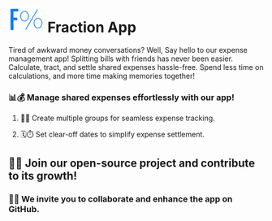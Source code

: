 # <img src="./logo/fraction_app_logox400x300.png" height='50' width='70'/> Fraction App

Tired of awkward money conversations? Well, Say hello to our expense management app! Splitting bills with friends has never been easier. Calculate, tract, and settle shared expenses hassle-free. Spend less time on calculations, and more time making memories together!

### 📊💰 Manage shared expenses effortlessly with our app!

1. 🔄👥 Create multiple groups for seamless expense tracking.

2. 🗓️⏱️ Set clear-off dates to simplify expense settlement.

## 🚀🌟 Join our open-source project and contribute to its growth!

### 🤝🌐 We invite you to collaborate and enhance the app on GitHub.
